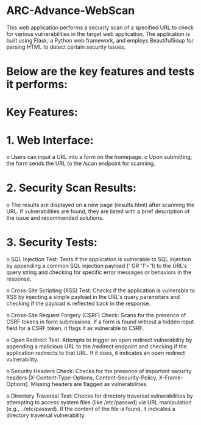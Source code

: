 # ARC-Advance-WebScan

This web application performs a security scan of a specified URL to check for various vulnerabilities in the target web application. The application is built using Flask, a Python web framework, and employs BeautifulSoup for parsing HTML to detect certain security issues. 

# Below are the key features and tests it performs:

# Key Features:

# 1.	Web Interface:

o	Users can input a URL into a form on the homepage.
o	Upon submitting, the form sends the URL to the /scan endpoint for scanning.

# 2.	Security Scan Results:

o	The results are displayed on a new page (results.html) after scanning the URL. If vulnerabilities are found, they are listed with a brief description of the issue and recommended solutions.

# 3.	Security Tests:

o	SQL Injection Test: Tests if the application is vulnerable to SQL injection by appending a common SQL injection payload (' OR '1'='1) to the URL's query string and checking for specific error messages or behaviors in the response.

o	Cross-Site Scripting (XSS) Test: Checks if the application is vulnerable to XSS by injecting a simple <script>alert('XSS')</script> payload in the URL's query parameters and checking if the payload is reflected back in the response.

o	Cross-Site Request Forgery (CSRF) Check: Scans for the presence of CSRF tokens in form submissions. If a form is found without a hidden input field for a CSRF token, it flags it as vulnerable to CSRF.

o	Open Redirect Test: Attempts to trigger an open redirect vulnerability by appending a malicious URL to the /redirect endpoint and checking if the application redirects to that URL. If it does, it indicates an open redirect vulnerability.

o	Security Headers Check: Checks for the presence of important security headers (X-Content-Type-Options, Content-Security-Policy, X-Frame-Options). Missing headers are flagged as vulnerabilities.

o	Directory Traversal Test: Checks for directory traversal vulnerabilities by attempting to access system files (like /etc/passwd) via URL manipulation (e.g., ../etc/passwd). If the content of the file is found, it indicates a directory traversal vulnerability.
